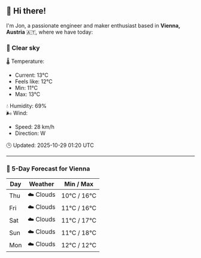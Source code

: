 ## 👋 Hi there!

I'm Jon, a passionate engineer and maker enthusiast based in **Vienna, Austria** 🇦🇹, where we have today:

### 🌙 Clear sky 

🌡️ Temperature: 
* Current: 13°C
* Feels like: 12°C
* Min: 11°C 
* Max: 13°C  

💧 Humidity: 69%  
🌬️ Wind: 
* Speed: 28 km/h 
* Direction: W  

🕒 Updated: 2025-10-29 01:20 UTC

---

### 📅 5-Day Forecast for Vienna

| Day | Weather | Min / Max |
|-----|---------|------------|
| Thu | ☁️ Clouds | 10°C / 16°C |
| Fri | ☁️ Clouds | 11°C / 16°C |
| Sat | ☁️ Clouds | 11°C / 17°C |
| Sun | ☁️ Clouds | 11°C / 18°C |
| Mon | ☁️ Clouds | 12°C / 12°C |
